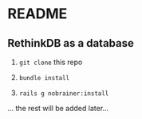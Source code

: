 # README

## RethinkDB as a database

1. `git clone` this repo

2. `bundle install`

3. `rails g nobrainer:install`

... the rest will be added later...